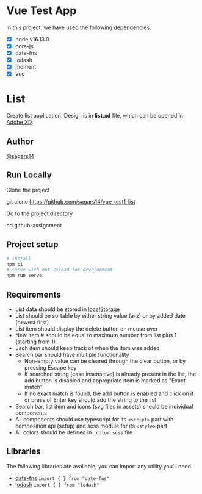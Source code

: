# Vue Test App

In this project, we have used the following dependencies.

- [x] node v16.13.0
- [x] core-js
- [x] date-fns
- [x] lodash
- [x] moment
- [x] vue

# List

Create list application. Design is in **list.xd** file, which can be opened in
[Adobe XD](https://www.adobe.com/products/xd.html).

## Author

[@sagars14](https://github.com/sagars14)

## Run Locally

Clone the project

git clone https://github.com/sagars14/vue-test1-list

Go to the project directory

cd github-assignment

## Project setup

```bash
# install
npm ci
# serve with hot-reload for development
npm run serve
```

## Requirements

- List data should be stored in
  [localStorage](https://developer.mozilla.org/en-US/docs/Web/API/Window/localStorage)
- List should be sortable by either string value (a-z) or by added date (newest
  first)
- List item should display the delete button on mouse over
- New item # should be equal to maximum number from list plus 1 (starting
  from 1)
- Each item should keep track of when the item was added
- Search bar should have multiple functionality
  - Non-empty value can be cleared through the clear button, or by pressing
    Escape key
  - If searched string (case insensitive) is already present in the list, the
    add button is disabled and appropriate item is marked as "Exact match"
  - If no exact match is found, the add button is enabled and click on it or
    press of Enter key should add the string to the list
- Search bar, list item and icons (svg files in assets) should be individual
  components
- All components should use typescript for its `<script>` part with composition
  api (setup) and scss module for its `<style>` part
- All colors should be defined in `_color.scss` file

## Libraries

The following libraries are available, you can import any utility you'll need.

- [date-fns](https://date-fns.org/) `import { } from "date-fns"`
- [lodash](https://lodash.com/) `import { } from "lodash"`